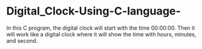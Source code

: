 # Digital_Clock-Using-C-language-
In this C program, the digital clock will start with the time 00:00:00. Then it will work like a digital clock where it will show the time with hours, minutes, and second.
